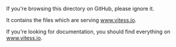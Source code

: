 If you're browsing this directory on GitHub, please ignore it.

It contains the files which are serving www.vitess.io.

If you're looking for documentation, you should find everything on www.vitess.io.

